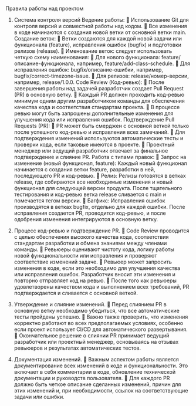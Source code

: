 Правила работы над проектом
1. Система контроля версий 
Ведение работы:
	Использование Git для контроля версий и совместной работы над кодом.
	Все изменения в коде начинаются с создания новой ветки от основной ветки main.
Создание веток:
	Ветки создаются для каждой новой задачи или функционала (feature), исправления ошибок (bugfix) и подготовки релизов (release).
	Именование веток: следует использовать четкую схему наименования:
	Для нового функционала: feature/описание-функционала, например, feature/add-class-schedule.
	Для исправления ошибок: bugfix/описание-ошибки, например, bugfix/correct-timezone-issue.
	Для релизов: release/номер-версии, например, release/1.0.0.
Code Review (Код-ревью):
	После завершения работы над задачей разработчик создает Pull Request (PR) в основную ветку.
	Каждый PR должен проходить код-ревью минимум одним другим разработчиком команды для обеспечения качества кода и соответствия стандартам проекта.
	В процессе ревью могут быть запрошены дополнительные изменения для улучшения кода или исправления ошибок.
Подтверждение Pull Requests (PR):
	PR может быть смерджен с основной веткой только после успешного код-ревью и исправления всех замечаний.
	Для подтверждения изменений используются автоматические тесты и проверки кода, если таковые имеются в проекте.
	Проектный менеджер или ведущий разработчик отвечает за финальное подтверждение и слияние PR.
Работа с типами правок:
	Запрос на изменение (новый функционал, feature): Каждый новый функционал начинается с создания ветки feature, разработки в ней, последующего PR и код-ревью.
	Релиз: Релизы готовятся в ветках release, где собираются все необходимые изменения и новый функционал для следующей версии продукта. После тщательного тестирования и код-ревью ветка release сливается с main и помечается тегом версии.
	Багфикс: Исправления ошибок производятся в ветках bugfix, отдельно для каждой ошибки. После исправления создается PR, проводится код-ревью, и после одобрения изменения интегрируются в основную ветку.
2. Процесс код-ревью и подтверждение PR.
	Code Review проводится с целью обеспечения высокого качества кода, соответствия стандартам разработки и обмена знаниями между членами команды.
	Ревьюеры оценивают чистоту кода, логику работы новой функциональности или исправления и проверяют соответствие изменений задаче.
	Ревьюер может запросить изменения в коде, если это необходимо для улучшения качества или исправления ошибок. Разработчик вносит эти изменения и повторно отправляет код на ревью.
	После того как ревьюеры удовлетворены качеством кода и выполнением всех требований, PR подтверждается и сливается с основной веткой.
3. Утверждение и слияние изменений.
	Перед слиянием PR в основную ветку необходимо убедиться, что все автоматические тесты пройдены успешно.
	Важно также проверить, что изменения корректно работают во всех предполагаемых условиях, особенно если проект использует CI/CD для автоматического развертывания.
	Окончательное решение о слиянии PR принимает ведущий разработчик или проектный менеджер, основываясь на отзывах ревьюеров и результатах автоматических тестов.



4. Документация изменений.
	Важным аспектом работы является документирование всех изменений в коде и функциональности. Это включает в себя комментарии в коде, обновление технической документации и руководств пользователя.
	Для каждого PR должно быть четкое описание сделанных изменений, причин для этих изменений и, при необходимости, ссылок на соответствующие задачи или ошибки.

